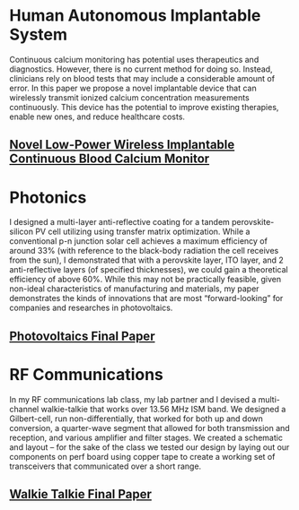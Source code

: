 # Human Autonomous Implantable System

Continuous calcium monitoring has potential uses therapeutics and diagnostics. However, there is no current method for doing so. Instead, clinicians rely on blood tests that may include a considerable amount of error. In this paper we propose a novel implantable device that can wirelessly transmit ionized calcium concentration measurements continuously. This device has the potential to improve existing therapies, enable new ones, and reduce healthcare costs.

## [Novel Low-Power Wireless Implantable Continuous Blood Calcium Monitor](PV_Optimize_Hoffman.pdf)

# Photonics

I designed a multi-layer anti-reflective coating for a tandem perovskite-silicon PV cell utilizing using transfer matrix optimization. While a conventional p-n junction solar cell achieves a maximum efficiency of around 33% (with reference to the black-body radiation the cell receives from the sun), I demonstrated that with a perovskite layer, ITO layer, and 2 anti-reflective layers (of specified thicknesses), we could gain a theoretical efficiency of above 60%. While this may not be practically feasible, given non-ideal characteristics of manufacturing and materials, my paper demonstrates the kinds of innovations that are most “forward-looking” for companies and researches in photovoltaics. 

## [Photovoltaics Final Paper](PV_Optimize_Hoffman.pdf)

# RF Communications

In my RF communications lab class, my lab partner and I devised a multi-channel walkie-talkie that works over 13.56 MHz ISM band. We designed a Gilbert-cell, run non-differentially, that worked for both up and down conversion, a quarter-wave segment that allowed for both transmission and reception, and various amplifier and filter stages. We created a schematic and layout – for the sake of the class we tested our design by laying out our components on perf board using copper tape to create a working set of transceivers that communicated over a short range.

## [Walkie Talkie Final Paper](EE_133_Final_Project.pdf)
